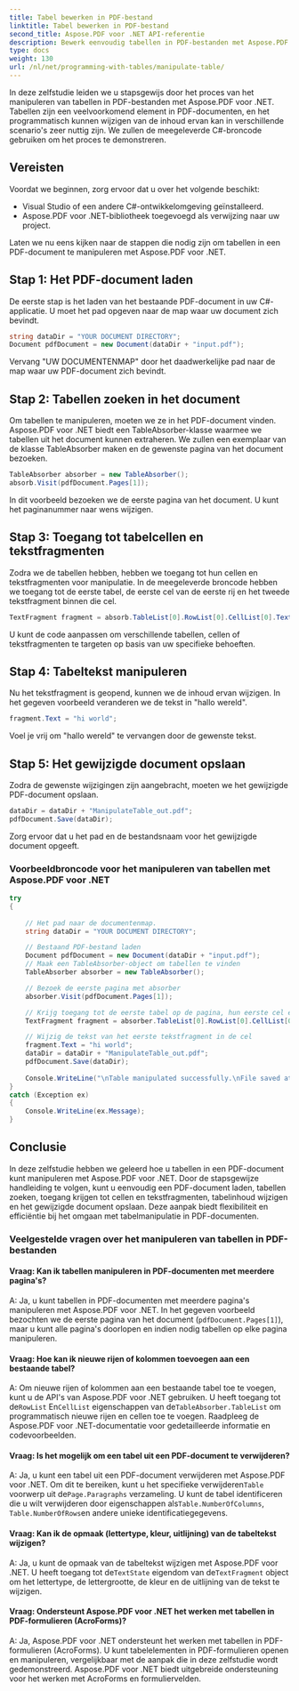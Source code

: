 ```yaml
---
title: Tabel bewerken in PDF-bestand
linktitle: Tabel bewerken in PDF-bestand
second_title: Aspose.PDF voor .NET API-referentie
description: Bewerk eenvoudig tabellen in PDF-bestanden met Aspose.PDF voor .NET.
type: docs
weight: 130
url: /nl/net/programming-with-tables/manipulate-table/
---
```

In deze zelfstudie leiden we u stapsgewijs door het proces van het manipuleren van tabellen in PDF-bestanden met Aspose.PDF voor .NET. Tabellen zijn een veelvoorkomend element in PDF-documenten, en het programmatisch kunnen wijzigen van de inhoud ervan kan in verschillende scenario's zeer nuttig zijn. We zullen de meegeleverde C#-broncode gebruiken om het proces te demonstreren.

## Vereisten

Voordat we beginnen, zorg ervoor dat u over het volgende beschikt:

- Visual Studio of een andere C#-ontwikkelomgeving geïnstalleerd.
- Aspose.PDF voor .NET-bibliotheek toegevoegd als verwijzing naar uw project.

Laten we nu eens kijken naar de stappen die nodig zijn om tabellen in een PDF-document te manipuleren met Aspose.PDF voor .NET.

## Stap 1: Het PDF-document laden

De eerste stap is het laden van het bestaande PDF-document in uw C#-applicatie. U moet het pad opgeven naar de map waar uw document zich bevindt.

```csharp
string dataDir = "YOUR DOCUMENT DIRECTORY";
Document pdfDocument = new Document(dataDir + "input.pdf");
```

Vervang "UW DOCUMENTENMAP" door het daadwerkelijke pad naar de map waar uw PDF-document zich bevindt.

## Stap 2: Tabellen zoeken in het document

Om tabellen te manipuleren, moeten we ze in het PDF-document vinden. Aspose.PDF voor .NET biedt een TableAbsorber-klasse waarmee we tabellen uit het document kunnen extraheren. We zullen een exemplaar van de klasse TableAbsorber maken en de gewenste pagina van het document bezoeken.

```csharp
TableAbsorber absorber = new TableAbsorber();
absorb.Visit(pdfDocument.Pages[1]);
```

In dit voorbeeld bezoeken we de eerste pagina van het document. U kunt het paginanummer naar wens wijzigen.

## Stap 3: Toegang tot tabelcellen en tekstfragmenten

Zodra we de tabellen hebben, hebben we toegang tot hun cellen en tekstfragmenten voor manipulatie. In de meegeleverde broncode hebben we toegang tot de eerste tabel, de eerste cel van de eerste rij en het tweede tekstfragment binnen die cel.

```csharp
TextFragment fragment = absorb.TableList[0].RowList[0].CellList[0].TextFragments[1];
```

U kunt de code aanpassen om verschillende tabellen, cellen of tekstfragmenten te targeten op basis van uw specifieke behoeften.

## Stap 4: Tabeltekst manipuleren

Nu het tekstfragment is geopend, kunnen we de inhoud ervan wijzigen. In het gegeven voorbeeld veranderen we de tekst in "hallo wereld".

```csharp
fragment.Text = "hi world";
```

Voel je vrij om "hallo wereld" te vervangen door de gewenste tekst.

## Stap 5: Het gewijzigde document opslaan

Zodra de gewenste wijzigingen zijn aangebracht, moeten we het gewijzigde PDF-document opslaan.

```csharp
dataDir = dataDir + "ManipulateTable_out.pdf";
pdfDocument.Save(dataDir);
```

Zorg ervoor dat u het pad en de bestandsnaam voor het gewijzigde document opgeeft.


### Voorbeeldbroncode voor het manipuleren van tabellen met Aspose.PDF voor .NET

```csharp
try
{
	
	// Het pad naar de documentenmap.
	string dataDir = "YOUR DOCUMENT DIRECTORY";

	// Bestaand PDF-bestand laden
	Document pdfDocument = new Document(dataDir + "input.pdf");
	// Maak een TableAbsorber-object om tabellen te vinden
	TableAbsorber absorber = new TableAbsorber();

	// Bezoek de eerste pagina met absorber
	absorber.Visit(pdfDocument.Pages[1]);

	// Krijg toegang tot de eerste tabel op de pagina, hun eerste cel en tekstfragmenten daarin
	TextFragment fragment = absorber.TableList[0].RowList[0].CellList[0].TextFragments[1];

	// Wijzig de tekst van het eerste tekstfragment in de cel
	fragment.Text = "hi world";
	dataDir = dataDir + "ManipulateTable_out.pdf";
	pdfDocument.Save(dataDir);
	
	Console.WriteLine("\nTable manipulated successfully.\nFile saved at " + dataDir);
}
catch (Exception ex)
{
	Console.WriteLine(ex.Message);
}
```

## Conclusie

In deze zelfstudie hebben we geleerd hoe u tabellen in een PDF-document kunt manipuleren met Aspose.PDF voor .NET. Door de stapsgewijze handleiding te volgen, kunt u eenvoudig een PDF-document laden, tabellen zoeken, toegang krijgen tot cellen en tekstfragmenten, tabelinhoud wijzigen en het gewijzigde document opslaan. Deze aanpak biedt flexibiliteit en efficiëntie bij het omgaan met tabelmanipulatie in PDF-documenten.

### Veelgestelde vragen over het manipuleren van tabellen in PDF-bestanden

#### Vraag: Kan ik tabellen manipuleren in PDF-documenten met meerdere pagina's?

A: Ja, u kunt tabellen in PDF-documenten met meerdere pagina's manipuleren met Aspose.PDF voor .NET. In het gegeven voorbeeld bezochten we de eerste pagina van het document (`pdfDocument.Pages[1]`), maar u kunt alle pagina's doorlopen en indien nodig tabellen op elke pagina manipuleren.

#### Vraag: Hoe kan ik nieuwe rijen of kolommen toevoegen aan een bestaande tabel?

 A: Om nieuwe rijen of kolommen aan een bestaande tabel toe te voegen, kunt u de API's van Aspose.PDF voor .NET gebruiken. U heeft toegang tot de`RowList` En`CellList` eigenschappen van de`TableAbsorber.TableList` om programmatisch nieuwe rijen en cellen toe te voegen. Raadpleeg de Aspose.PDF voor .NET-documentatie voor gedetailleerde informatie en codevoorbeelden.

#### Vraag: Is het mogelijk om een tabel uit een PDF-document te verwijderen?

 A: Ja, u kunt een tabel uit een PDF-document verwijderen met Aspose.PDF voor .NET. Om dit te bereiken, kunt u het specifieke verwijderen`Table` voorwerp uit de`Page.Paragraphs` verzameling. U kunt de tabel identificeren die u wilt verwijderen door eigenschappen als`Table.NumberOfColumns`, `Table.NumberOfRows`en andere unieke identificatiegegevens.

#### Vraag: Kan ik de opmaak (lettertype, kleur, uitlijning) van de tabeltekst wijzigen?

 A: Ja, u kunt de opmaak van de tabeltekst wijzigen met Aspose.PDF voor .NET. U heeft toegang tot de`TextState` eigendom van de`TextFragment` object om het lettertype, de lettergrootte, de kleur en de uitlijning van de tekst te wijzigen.

#### Vraag: Ondersteunt Aspose.PDF voor .NET het werken met tabellen in PDF-formulieren (AcroForms)?

A: Ja, Aspose.PDF voor .NET ondersteunt het werken met tabellen in PDF-formulieren (AcroForms). U kunt tabelelementen in PDF-formulieren openen en manipuleren, vergelijkbaar met de aanpak die in deze zelfstudie wordt gedemonstreerd. Aspose.PDF voor .NET biedt uitgebreide ondersteuning voor het werken met AcroForms en formuliervelden.
